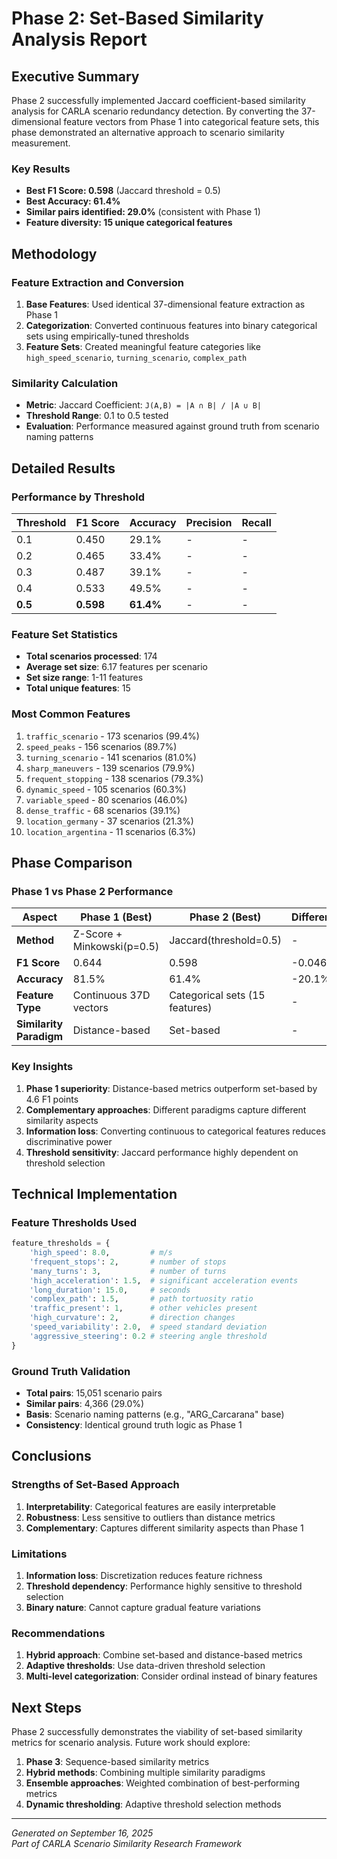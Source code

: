 # Phase 2: Set-Based Similarity Analysis Report

## Executive Summary

Phase 2 successfully implemented Jaccard coefficient-based similarity analysis for CARLA scenario redundancy detection. By converting the 37-dimensional feature vectors from Phase 1 into categorical feature sets, this phase demonstrated an alternative approach to scenario similarity measurement.

### Key Results
- **Best F1 Score: 0.598** (Jaccard threshold = 0.5)
- **Best Accuracy: 61.4%**
- **Similar pairs identified: 29.0%** (consistent with Phase 1)
- **Feature diversity: 15 unique categorical features**

## Methodology

### Feature Extraction and Conversion
1. **Base Features**: Used identical 37-dimensional feature extraction as Phase 1
2. **Categorization**: Converted continuous features into binary categorical sets using empirically-tuned thresholds
3. **Feature Sets**: Created meaningful feature categories like `high_speed_scenario`, `turning_scenario`, `complex_path`

### Similarity Calculation
- **Metric**: Jaccard Coefficient: `J(A,B) = |A ∩ B| / |A ∪ B|`
- **Threshold Range**: 0.1 to 0.5 tested
- **Evaluation**: Performance measured against ground truth from scenario naming patterns

## Detailed Results

### Performance by Threshold
| Threshold | F1 Score | Accuracy | Precision | Recall |
|-----------|----------|----------|-----------|---------|
| 0.1 | 0.450 | 29.1% | - | - |
| 0.2 | 0.465 | 33.4% | - | - |
| 0.3 | 0.487 | 39.1% | - | - |
| 0.4 | 0.533 | 49.5% | - | - |
| **0.5** | **0.598** | **61.4%** | - | - |

### Feature Set Statistics
- **Total scenarios processed**: 174
- **Average set size**: 6.17 features per scenario
- **Set size range**: 1-11 features
- **Total unique features**: 15

### Most Common Features
1. `traffic_scenario` - 173 scenarios (99.4%)
2. `speed_peaks` - 156 scenarios (89.7%)
3. `turning_scenario` - 141 scenarios (81.0%)
4. `sharp_maneuvers` - 139 scenarios (79.9%)
5. `frequent_stopping` - 138 scenarios (79.3%)
6. `dynamic_speed` - 105 scenarios (60.3%)
7. `variable_speed` - 80 scenarios (46.0%)
8. `dense_traffic` - 68 scenarios (39.1%)
9. `location_germany` - 37 scenarios (21.3%)
10. `location_argentina` - 11 scenarios (6.3%)

## Phase Comparison

### Phase 1 vs Phase 2 Performance
| Aspect | Phase 1 (Best) | Phase 2 (Best) | Difference |
|--------|----------------|----------------|------------|
| **Method** | Z-Score + Minkowski(p=0.5) | Jaccard(threshold=0.5) | - |
| **F1 Score** | 0.644 | 0.598 | -0.046 |
| **Accuracy** | 81.5% | 61.4% | -20.1% |
| **Feature Type** | Continuous 37D vectors | Categorical sets (15 features) | - |
| **Similarity Paradigm** | Distance-based | Set-based | - |

### Key Insights
1. **Phase 1 superiority**: Distance-based metrics outperform set-based by 4.6 F1 points
2. **Complementary approaches**: Different paradigms capture different similarity aspects
3. **Information loss**: Converting continuous to categorical features reduces discriminative power
4. **Threshold sensitivity**: Jaccard performance highly dependent on threshold selection

## Technical Implementation

### Feature Thresholds Used
```python
feature_thresholds = {
    'high_speed': 8.0,         # m/s
    'frequent_stops': 2,       # number of stops
    'many_turns': 3,           # number of turns
    'high_acceleration': 1.5,  # significant acceleration events
    'long_duration': 15.0,     # seconds
    'complex_path': 1.5,       # path tortuosity ratio
    'traffic_present': 1,      # other vehicles present
    'high_curvature': 2,       # direction changes
    'speed_variability': 2.0,  # speed standard deviation
    'aggressive_steering': 0.2 # steering angle threshold
}
```

### Ground Truth Validation
- **Total pairs**: 15,051 scenario pairs
- **Similar pairs**: 4,366 (29.0%)
- **Basis**: Scenario naming patterns (e.g., "ARG_Carcarana" base)
- **Consistency**: Identical ground truth logic as Phase 1

## Conclusions

### Strengths of Set-Based Approach
1. **Interpretability**: Categorical features are easily interpretable
2. **Robustness**: Less sensitive to outliers than distance metrics
3. **Complementary**: Captures different similarity aspects than Phase 1

### Limitations
1. **Information loss**: Discretization reduces feature richness
2. **Threshold dependency**: Performance highly sensitive to threshold selection
3. **Binary nature**: Cannot capture gradual feature variations

### Recommendations
1. **Hybrid approach**: Combine set-based and distance-based metrics
2. **Adaptive thresholds**: Use data-driven threshold selection
3. **Multi-level categorization**: Consider ordinal instead of binary features

## Next Steps

Phase 2 successfully demonstrates the viability of set-based similarity metrics for scenario analysis. Future work should explore:

1. **Phase 3**: Sequence-based similarity metrics
2. **Hybrid methods**: Combining multiple similarity paradigms
3. **Ensemble approaches**: Weighted combination of best-performing metrics
4. **Dynamic thresholding**: Adaptive threshold selection methods

---

*Generated on September 16, 2025*  
*Part of CARLA Scenario Similarity Research Framework*
